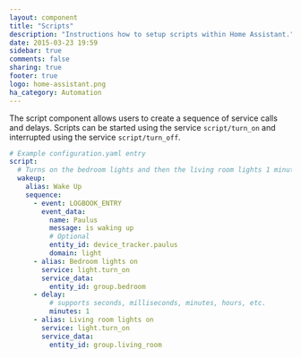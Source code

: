 ```yaml
---
layout: component
title: "Scripts"
description: "Instructions how to setup scripts within Home Assistant."
date: 2015-03-23 19:59
sidebar: true
comments: false
sharing: true
footer: true
logo: home-assistant.png
ha_category: Automation
---
```


The script component allows users to create a sequence of service calls and delays. Scripts can be started using the service `script/turn_on` and interrupted using the service `script/turn_off`.

```yaml
# Example configuration.yaml entry
script:
  # Turns on the bedroom lights and then the living room lights 1 minute later
  wakeup:
    alias: Wake Up
    sequence:
      - event: LOGBOOK_ENTRY
        event_data:
          name: Paulus
          message: is waking up
          # Optional
          entity_id: device_tracker.paulus
          domain: light
      - alias: Bedroom lights on
        service: light.turn_on
        service_data:
          entity_id: group.bedroom
      - delay:
          # supports seconds, milliseconds, minutes, hours, etc.
          minutes: 1
      - alias: Living room lights on
        service: light.turn_on
        service_data:
          entity_id: group.living_room
```
